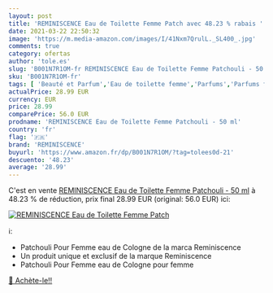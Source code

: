 ```yaml
---
layout: post
title: 'REMINISCENCE Eau de Toilette Femme Patch avec 48.23 % rabais '
date: 2021-03-22 22:50:32
image: 'https://m.media-amazon.com/images/I/41Nxm7QrulL._SL400_.jpg'
comments: true
category: ofertas
author: 'tole.es'
slug: 'B001N7R1OM-fr REMINISCENCE Eau de Toilette Femme Patchouli - 50 ml'
sku: 'B001N7R1OM-fr'
tags: [ 'Beauté et Parfum','Eau de toilette femme','Parfums','Parfums femme','reminiscence', ]
actualPrice: 28.99 EUR
currency: EUR
price: 28.99
comparePrice: 56.0 EUR
prodname: 'REMINISCENCE Eau de Toilette Femme Patchouli - 50 ml'
country: 'fr'
flag: '🇫🇷'
brand: 'REMINISCENCE'
buyurl: 'https://www.amazon.fr/dp/B001N7R1OM/?tag=tolees0d-21'
descuento: '48.23'
average: '28.99'
---
```


C'est en vente [REMINISCENCE Eau de Toilette Femme Patchouli - 50 ml](https://www.amazon.fr/dp/B001N7R1OM/?tag=tolees0d-21)  à  48.23 % de réduction, prix final  28.99 EUR (original: 56.0 EUR) ici:

[![REMINISCENCE Eau de Toilette Femme Patch](https://m.media-amazon.com/images/I/41Nxm7QrulL._SL400_.jpg)](https://www.amazon.fr/dp/B001N7R1OM/?tag=tolees0d-21)

ℹ️:

- Patchouli Pour Femme eau de Cologne de la marca Reminiscence
- Un produit unique et exclusif de la marque Reminiscence
- Patchouli Pour Femme eau de Cologne pour femme

[🛒 Achète-le!!](https://www.amazon.fr/dp/B001N7R1OM/?tag=tolees0d-21)
